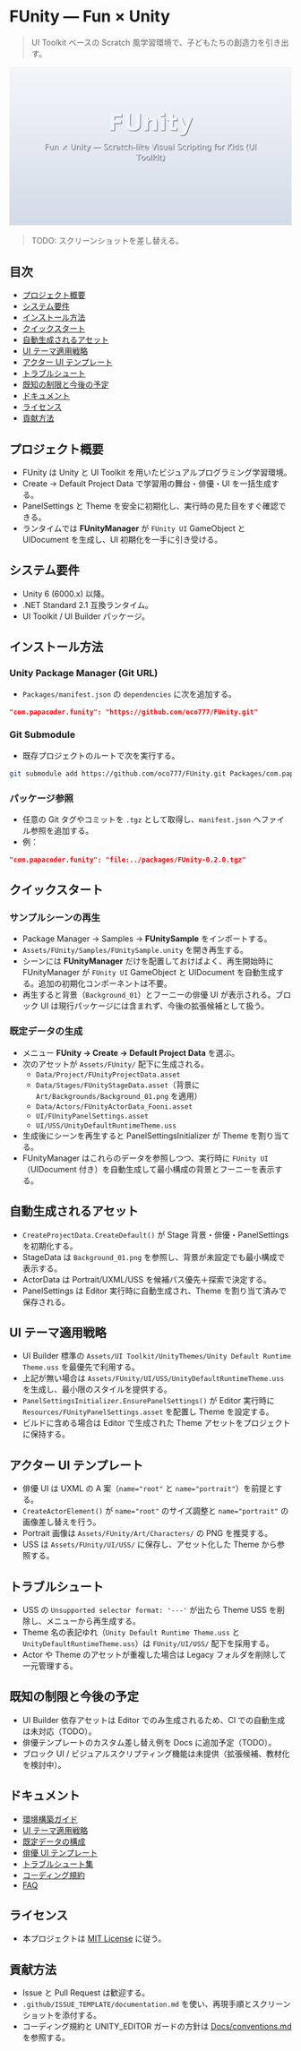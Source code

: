 # FUnity — Fun × Unity

> UI Toolkit ベースの Scratch 風学習環境で、子どもたちの創造力を引き出す。

![FUnity overview placeholder](docs/images/readme-hero.png)

> TODO: スクリーンショットを差し替える。

## 目次
- [プロジェクト概要](#プロジェクト概要)
- [システム要件](#システム要件)
- [インストール方法](#インストール方法)
- [クイックスタート](#クイックスタート)
- [自動生成されるアセット](#自動生成されるアセット)
- [UI テーマ適用戦略](#ui-テーマ適用戦略)
- [アクター UI テンプレート](#アクター-ui-テンプレート)
- [トラブルシュート](#トラブルシュート)
- [既知の制限と今後の予定](#既知の制限と今後の予定)
- [ドキュメント](#ドキュメント)
- [ライセンス](#ライセンス)
- [貢献方法](#貢献方法)

## プロジェクト概要
- FUnity は Unity と UI Toolkit を用いたビジュアルプログラミング学習環境。
- Create → Default Project Data で学習用の舞台・俳優・UI を一括生成する。
- PanelSettings と Theme を安全に初期化し、実行時の見た目をすぐ確認できる。
- ランタイムでは **FUnityManager** が `FUnity UI` GameObject と UIDocument を生成し、UI 初期化を一手に引き受ける。

## システム要件
- Unity 6 (6000.x) 以降。
- .NET Standard 2.1 互換ランタイム。
- UI Toolkit / UI Builder パッケージ。

## インストール方法
### Unity Package Manager (Git URL)
- `Packages/manifest.json` の `dependencies` に次を追加する。

```json
"com.papacoder.funity": "https://github.com/oco777/FUnity.git"
```

### Git Submodule
- 既存プロジェクトのルートで次を実行する。

```bash
git submodule add https://github.com/oco777/FUnity.git Packages/com.papacoder.funity
```

### パッケージ参照
- 任意の Git タグやコミットを `.tgz` として取得し、`manifest.json` へファイル参照を追加する。
- 例：

```json
"com.papacoder.funity": "file:../packages/FUnity-0.2.0.tgz"
```

## クイックスタート
### サンプルシーンの再生
- Package Manager → Samples → **FUnitySample** をインポートする。
- `Assets/FUnity/Samples/FUnitySample.unity` を開き再生する。
- シーンには **FUnityManager** だけを配置しておけばよく、再生開始時に FUnityManager が `FUnity UI` GameObject と UIDocument を自動生成する。追加の初期化コンポーネントは不要。
- 再生すると背景（`Background_01`）とフーニーの俳優 UI が表示される。ブロック UI は現行パッケージには含まれず、今後の拡張候補として扱う。

### 既定データの生成
- メニュー **FUnity → Create → Default Project Data** を選ぶ。
- 次のアセットが `Assets/FUnity/` 配下に生成される。
  - `Data/Project/FUnityProjectData.asset`
  - `Data/Stages/FUnityStageData.asset`（背景に `Art/Backgrounds/Background_01.png` を適用）
  - `Data/Actors/FUnityActorData_Fooni.asset`
  - `UI/FUnityPanelSettings.asset`
  - `UI/USS/UnityDefaultRuntimeTheme.uss`
- 生成後にシーンを再生すると PanelSettingsInitializer が Theme を割り当てる。
- FUnityManager はこれらのデータを参照しつつ、実行時に `FUnity UI`（UIDocument 付き）を自動生成して最小構成の背景とフーニーを表示する。

## 自動生成されるアセット
- `CreateProjectData.CreateDefault()` が Stage 背景・俳優・PanelSettings を初期化する。
- StageData は `Background_01.png` を参照し、背景が未設定でも最小構成で表示する。
- ActorData は Portrait/UXML/USS を候補パス優先＋探索で決定する。
- PanelSettings は Editor 実行時に自動生成され、Theme を割り当て済みで保存される。

## UI テーマ適用戦略
- UI Builder 標準の `Assets/UI Toolkit/UnityThemes/Unity Default Runtime Theme.uss` を最優先で利用する。
- 上記が無い場合は `Assets/FUnity/UI/USS/UnityDefaultRuntimeTheme.uss` を生成し、最小限のスタイルを提供する。
- `PanelSettingsInitializer.EnsurePanelSettings()` が Editor 実行時に `Resources/FUnityPanelSettings.asset` を配置し Theme を設定する。
- ビルドに含める場合は Editor で生成された Theme アセットをプロジェクトに保持する。

## アクター UI テンプレート
- 俳優 UI は UXML の A 案（`name="root"` と `name="portrait"`）を前提とする。
- `CreateActorElement()` が `name="root"` のサイズ調整と `name="portrait"` の画像差し替えを行う。
- Portrait 画像は `Assets/FUnity/Art/Characters/` の PNG を推奨する。
- USS は `Assets/FUnity/UI/USS/` に保存し、アセット化した Theme から参照する。

## トラブルシュート
- USS の `Unsupported selector format: '---'` が出たら Theme USS を削除し、メニューから再生成する。
- Theme 名の表記ゆれ（`Unity Default Runtime Theme.uss` と `UnityDefaultRuntimeTheme.uss`）は `FUnity/UI/USS/` 配下を採用する。
- Actor や Theme のアセットが重複した場合は Legacy フォルダを削除して一元管理する。

## 既知の制限と今後の予定
- UI Builder 依存アセットは Editor でのみ生成されるため、CI での自動生成は未対応（TODO）。
- 俳優テンプレートのカスタム差し替え例を Docs に追加予定（TODO）。
- ブロック UI / ビジュアルスクリプティング機能は未提供（拡張候補、教材化を検討中）。

## ドキュメント
- [環境構築ガイド](Docs/setup.md)
- [UI テーマ適用戦略](Docs/ui-theme.md)
- [既定データの構成](Docs/data-defaults.md)
- [俳優 UI テンプレート](Docs/actor-template.md)
- [トラブルシュート集](Docs/troubleshooting.md)
- [コーディング規約](Docs/conventions.md)
- [FAQ](Docs/faq.md)

## ライセンス
- 本プロジェクトは [MIT License](LICENSE.md) に従う。

## 貢献方法
- Issue と Pull Request は歓迎する。
- `.github/ISSUE_TEMPLATE/documentation.md` を使い、再現手順とスクリーンショットを添付する。
- コーディング規約と UNITY_EDITOR ガードの方針は [Docs/conventions.md](Docs/conventions.md) を参照する。
